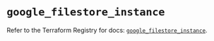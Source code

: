 # `google_filestore_instance`

Refer to the Terraform Registry for docs: [`google_filestore_instance`](https://registry.terraform.io/providers/hashicorp/google/6.33.0/docs/resources/filestore_instance).
